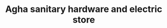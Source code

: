 ---
title: "Agha sanitary hardware and electric store"
url: /karachi/agha-sanitary-hardware-and-electric-store/
shop: hardware
---